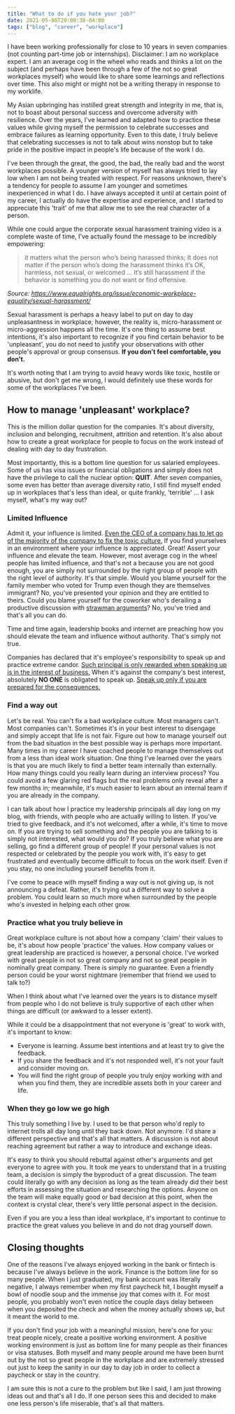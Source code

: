 ```yaml
---
title: "What to do if you hate your job?"
date: 2021-05-06T20:00:38-04:00
tags: ["blog", "career", "workplace"]
---
```


I have been working professionally for close to 10 years in  seven companies (not counting part-time job or internships). Disclaimer: I am no workplace expert. I am an average cog in the wheel who reads and thinks a lot on the subject (and perhaps have been through a few of the not so great workplaces myself) who would like to share some learnings and reflections over time. This also might or might not be a writing therapy in response to my worklife.

My Asian upbringing has instilled great strength and integrity in me, that is, not to boast about personal success and overcome adversity with resilience. Over the years, I've learned and adapted how to practice these values while giving myself the permission to celebrate successes and embrace failures as learning opportunity. Even to this date, I truly believe that celebrating successes is not to talk about wins nonstop but to take pride in the positive impact in people's life because of the work I do.

I've been through the great, the good, the bad, the really bad and the worst workplaces possible. A younger version of myself has always tried to lay low when I am not being treated with respect. For reasons unknown, there's a tendency for people to assume I am younger and sometimes inexperienced in what I do. I have always accepted it until at certain point of my career, I actually do have the expertise and experience, and I started to appreciate this 'trait' of me that allow me to see the real character of a person.

While one could argue the corporate sexual harassment training video is a complete waste of time, I've actually found the message to be incredibly empowering:

> it matters what the person who’s being harassed thinks; It does not matter if the person who’s doing the harassment thinks it’s OK, harmless, not sexual, or welcomed ... It’s still harassment if the behavior is something you do not want or find offensive.

*Source: https://www.equalrights.org/issue/economic-workplace-equality/sexual-harassment/*

Sexual harassment is perhaps a heavy label to put on day to day unpleasantness in workplace; however, the reality is, micro-harassment or micro-aggression happens all the time. It's one thing to assume best intentions, it's also important to recognize if you find certain behavior to be 'unpleasant', you do not need to justify your observations with other people's approval or group consensus. **If you don't feel comfortable, you don't.**

It's worth noting that I am trying to avoid heavy words like toxic, hostile or abusive, but don't get me wrong, I would definitely use these words for some of the workplaces I've been.

## How to manage 'unpleasant' workplace?

This is the million dollar question for the companies. It's about diversity, inclusion and belonging, recruitment, attrition and retention. It's also about how to create a great workplace for people to focus on the work instead of dealing with day to day frustration.

Most importantly, this is a bottom line question for us salaried employees. Some of us has visa issues or financial obligations and simply does not have the privilege to call the nuclear option: **QUIT**. After seven companies, some even has better than average diversity ratio, I still find myself ended up in workplaces that's less than ideal, or quite frankly, 'terrible' ... I ask myself, what's my way out?

### Limited Influence

Admit it, your influence is limited. [Even the CEO of a company has to let go of the majority of the company to fix the toxic culture.](https://hbr.org/2019/03/traegers-ceo-on-cleaning-up-a-toxic-culture) If you find yourselves in an environment where your influence is appreciated. Great! Assert your influence and elevate the team. However, most average cog in the wheel people has limited influence, and that's not a because you are not good enough, you are simply not surrounded by the right group of people with the right level of authority. It's that simple. Would you blame yourself for the family member who voted for Trump even though they are themselves immigrant? No, you've presented your opinion and they are entitled to theirs. Could you blame yourself for the coworker who's derailing a productive discussion with [strawman arguments](https://en.wikipedia.org/wiki/Straw_man)? No, you've tried and that's all you can do.

Time and time again, leadership books and internet are preaching how you should elevate the team and influence without authority. That's simply not true.

Companies has declared that it's employee's responsibility to speak up and practice extreme candor. [Such principal is only rewarded when speaking up is in the interest of business.](https://www.forbes.com/sites/forbesdigitalcovers/2020/09/11/reed-hastings-no-rules-rules-book-excerpt-netflix-biggest-mistake/?sh=b29b0b132d9c) When it's against the company's best interest, absolutely **NO ONE** is obligated to speak up. [Speak up only if you are prepared for the consequences.](https://time.com/5784464/susan-fowler-book-uber-sexual-harassment/)

### Find a way out

Let's be real. You can't fix a bad workplace culture. Most managers can't. Most companies can't. Sometimes it's in your best interest to disengage and simply accept that life is not fair. Figure out how to manage yourself out from the bad situation in the best possible way is perhaps more important. Many times in my career I have coached people to manage themselves out from a less than ideal work situation. One thing I've learned over the years is that you are much likely to find a better team internally than externally. How many things could you really learn during an interview process? You could avoid a few glaring red flags but the real problems only reveal after a few months in; meanwhile, it's much easier to learn about an internal team if you are already in the company.

I can talk about how I practice my leadership principals all day long on my blog, with friends, with people who are actually willing to listen. If you've tried to give feedback, and it's not welcomed, after a while, it's time to move on. If you are trying to sell something and the people you are talking to is simply not interested, what would you do? If you truly believe what you are selling, go find a different group of people! If your personal values is not respected or celebrated by the people you work with, it's easy to get frustrated and eventually become difficult to focus on the work itself. Even if you stay, no one including yourself benefits from it.

I've come to peace with myself finding a way out is not giving up, is not announcing a defeat. Rather, it's trying out a different way to solve a problem. You could learn so much more when surrounded by the people who's invested in helping each other grow.

### Practice what you truly believe in

Great workplace culture is not about how a company 'claim' their values to be, it's about how people 'practice' the values. How company values or great leadership are practiced is however, a personal choice. I've worked with great people in not so great company and not so great people in nominally great company. There is simply no guarantee. Even a friendly person could be your worst nightmare (remember that friend we used to talk to?)

When I think about what I've learned over the years is to distance myself from people who I do not believe is truly supportive of each other when things are difficult (or awkward to a lesser extent).

While it could be a disappointment that not everyone is 'great' to work with, it's important to know:

- Everyone is learning. Assume best intentions and at least try to give the feedback.
- If you share the feedback and it's not responded well, it's not your fault and consider moving on.
- You will find the right group of people you truly enjoy working with and when you find them, they are incredible assets both in your career and life.

### When they go low we go high

This truly something I live by. I used to be that person who'd reply to internet trolls all day long until they back down. Not anymore. I'd share a different perspective and that's all that matters. A discussion is not about reaching agreement but rather a way to introduce and exchange ideas.

It's easy to think you should rebuttal against other's arguments and get everyone to agree with you. It took me years to understand that in a trusting team, a decision is simply the byproduct of a great discussion. The team could literally go with any decision as long as the team already did their best efforts in assessing the situation and researching the options. Anyone on the team will make equally good or bad decision at this point, when the context is crystal clear, there's very little personal aspect in the decision.

Even if you are you a less than ideal workplace, it's important to continue to practice the great values you believe in and do not drag yourself down.

## Closing thoughts

One of the reasons I've always enjoyed working in the bank or fintech is because I've always believe in the work. Finance is the bottom line for so many people. When I just graduated, my bank account was literally negative, I always remember when my first paycheck hit, I bought myself a bowl of noodle soup and the immense joy that comes with it. For most people, you probably won't even notice the couple days delay between when you deposited the check and when the money actually shows up, but it meant the world to me.

If you don't find your job with a meaningful mission, here's one for you: treat people nicely, create a positive working environment. A positive working environment is just as bottom line for many people as their finances or visa statuses. Both myself and many people around me have been burnt out by the not so great people in the workplace and are extremely stressed out just to keep the sanity in our day to day job in order to collect a paycheck or stay in the country.

I am sure this is not a cure to the problem but like I said, I am just throwing ideas out and that's all I do. If one person sees this and decided to make one less person's life miserable, that's all that matters.
